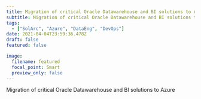 ```yaml
---
title: Migration of critical Oracle Datawarehouse and BI solutions to Azure
subtitle: Migration of critical Oracle Datawarehouse and BI solutions to Azure
tags:
  - ["SolArc", "Azure", "DataEng", "DevOps"]  
date: 2021-04-04T23:59:36.478Z
draft: false
featured: false

image:
  filename: featured
  focal_point: Smart
  preview_only: false
---
```

Migration of critical Oracle Datawarehouse and BI solutions to Azure